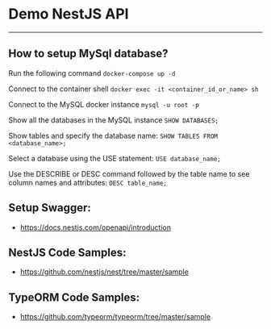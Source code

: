 # Demo NestJS API

---

## How to setup MySql database?

Run the following command
`docker-compose up -d`

Connect to the container shell
`docker exec -it <container_id_or_name> sh`

Connect to the MySQL docker instance
`mysql -u root -p`

Show all the databases in the MySQL instance
`SHOW DATABASES;`

Show tables and specify the database name:
`SHOW TABLES FROM <database_name>;`

Select a database using the USE statement:
`USE database_name;`

Use the DESCRIBE or DESC command followed by the table name to see column names and attributes:
`DESC table_name;`

## Setup Swagger:
- https://docs.nestjs.com/openapi/introduction

## NestJS Code Samples:
- https://github.com/nestjs/nest/tree/master/sample

## TypeORM Code Samples:
- https://github.com/typeorm/typeorm/tree/master/sample
